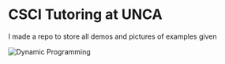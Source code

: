 # CSCI Tutoring at UNCA

I made a repo to store all demos and pictures of examples given

![Dynamic Programming](dynamic_programming.HEIC)
